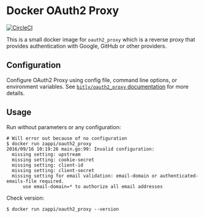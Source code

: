 # Docker OAuth2 Proxy

[![CircleCI](https://circleci.com/gh/Intellection/docker-oauth2-proxy/tree/master.svg?style=shield)](https://circleci.com/gh/Intellection/docker-oauth2-proxy/tree/master)

This is a small docker image for `oauth2_proxy` which is a reverse proxy
that provides authentication with Google, GitHub or other providers.

## Configuration

Configure OAuth2 Proxy using config file, command line options, or
environment variables. See [`bitly/oauth2_proxy` documentation][1] for
more details.

## Usage

Run without parameters or any configuration:

    # Will error out because of no configuration
    $ docker run zappi/oauth2_proxy
    2016/09/16 10:19:26 main.go:99: Invalid configuration:
      missing setting: upstream
      missing setting: cookie-secret
      missing setting: client-id
      missing setting: client-secret
      missing setting for email validation: email-domain or authenticated-emails-file required.
          use email-domain=* to authorize all email addresses

Check version:

    $ docker run zappi/oauth2_proxy --version

[1]: https://github.com/bitly/oauth2_proxy
